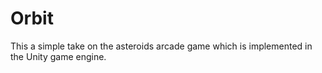 # Orbit
This a simple take on the asteroids arcade game which is implemented in the Unity game engine.
